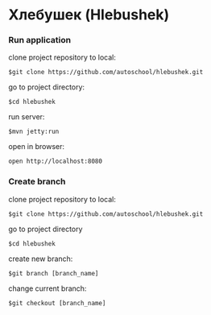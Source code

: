 Хлебушек (Hlebushek)
=========
### Run application ###
clone project repository to local:
```
$git clone https://github.com/autoschool/hlebushek.git
```
go to project directory:
```
$cd hlebushek
```
run server:
```
$mvn jetty:run
```
open in browser:
```
open http://localhost:8080
```

### Create branch ###
clone project repository to local:
```
$git clone https://github.com/autoschool/hlebushek.git
```
go to project directory
```
$cd hlebushek
```
create new branch:
```
$git branch [branch_name]
```
change current branch:
```
$git checkout [branch_name]
```
